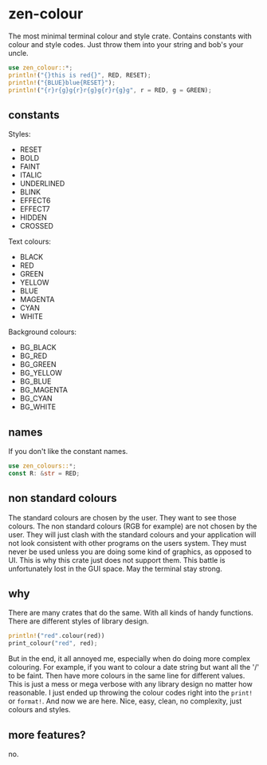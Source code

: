 # zen-colour

The most minimal terminal colour and style crate.
Contains constants with colour and style codes.
Just throw them into your string and bob's your uncle.

```rust
use zen_colour::*;
println!("{}this is red{}", RED, RESET);
println!("{BLUE}blue{RESET}");
println!("{r}r{g}g{r}r{g}g{r}r{g}g", r = RED, g = GREEN);
```

## constants

Styles:
- RESET
- BOLD
- FAINT
- ITALIC
- UNDERLINED
- BLINK
- EFFECT6
- EFFECT7
- HIDDEN
- CROSSED

Text colours:
- BLACK
- RED
- GREEN
- YELLOW
- BLUE
- MAGENTA
- CYAN
- WHITE

Background colours:
- BG_BLACK
- BG_RED
- BG_GREEN
- BG_YELLOW
- BG_BLUE
- BG_MAGENTA
- BG_CYAN
- BG_WHITE

## names

If you don't like the constant names.

```rust
use zen_colours::*;
const R: &str = RED;
```

## non standard colours

The standard colours are chosen by the user.
They want to see those colours.
The non standard colours (RGB for example) are not chosen by the user.
They will just clash with the standard colours and your application will not look consistent
with other programs on the users system.
They must never be used unless you are doing some kind of graphics, as opposed to UI.
This is why this crate just does not support them.
This battle is unfortunately lost in the GUI space.
May the terminal stay strong.

## why

There are many crates that do the same.
With all kinds of handy functions.
There are different styles of library design.

```rust
println!("red".colour(red))
print_colour("red", red);
```

But in the end, it all annoyed me, especially when do doing more complex colouring.
For example, if you want to colour a date string but want all the '/' to be faint.
Then have more colours in the same line for different values.
This is just a mess or mega verbose with any library design no matter how reasonable.
I just ended up throwing the colour codes right into the `print!` or `format!`.
And now we are here.
Nice, easy, clean, no complexity, just colours and styles.

## more features?

no.

